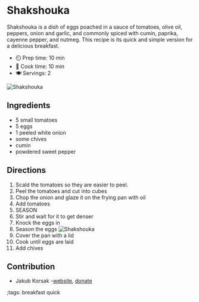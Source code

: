 # Shakshouka

Shakshouka is a dish of eggs poached in a sauce of tomatoes, olive oil, peppers, onion and garlic, and commonly spiced with cumin, paprika, cayenne pepper, and nutmeg.
This recipe is its quick and simple version for a delicious breakfast.

- ⏲️ Prep time: 10 min
- 🍳 Cook time: 10 min
- 🍽️ Servings: 2

![Shakshouka](pix/shakshouka-02.webp)

## Ingredients

- 5 small tomatoes 
- 5 eggs
- 1 peeled white onion
- some chives
- cumin
- powdered sweet pepper

## Directions

1. Scald the tomatoes so they are easier to peel. 
2. Peel the tomatoes and cut into cubes
3. Chop the onion and glaze it on the frying pan with oil
4. Add tomatoes
5. SEASON
6. Stir and wait for it to get denser
7. Knock the eggs in
8. Season the eggs
![Shakshouka](pix/shakshouka-01.webp)
9. Cover the pan with a lid
10. Cook until eggs are laid
11. Add chives

## Contribution

- Jakub Korsak -[website](https://korsak.xyz), [donate](https://korsak.xyz/crypto)

;tags: breakfast quick
